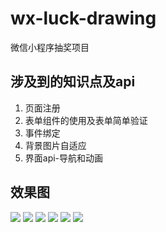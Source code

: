 # wx-luck-drawing
微信小程序抽奖项目
## 涉及到的知识点及api ##
1. 页面注册
1. 表单组件的使用及表单简单验证
1. 事件绑定
1. 背景图片自适应
1. 界面api-导航和动画
## 效果图 ##
![](https://i.imgur.com/ozq9aLJ.png)
![](https://i.imgur.com/601KVvD.png)
![](https://i.imgur.com/qR9uD8p.png)
![](https://i.imgur.com/s3a0e3U.png)
![](https://i.imgur.com/wQtYMxo.png)
![](https://i.imgur.com/Z0WHYIh.png)